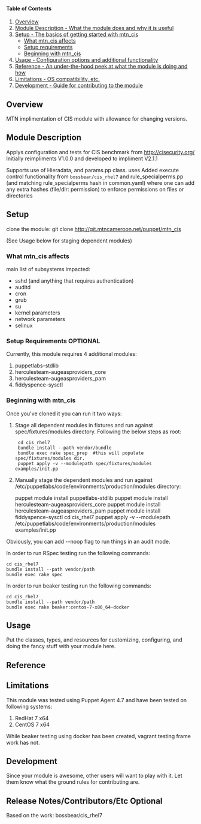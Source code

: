 #### Table of Contents

1. [Overview](#overview)
2. [Module Description - What the module does and why it is useful](#module-description)
3. [Setup - The basics of getting started with mtn_cis](#setup)
    * [What mtn_cis affects](#what-mtn_cis-affects)
    * [Setup requirements](#setup-requirements)
    * [Beginning with mtn_cis](#beginning-with-mtn_cis)
4. [Usage - Configuration options and additional functionality](#usage)
5. [Reference - An under-the-hood peek at what the module is doing and how](#reference)
5. [Limitations - OS compatibility, etc.](#limitations)
6. [Development - Guide for contributing to the module](#development)

## Overview

MTN implimentation of CIS module with allowance for changing versions.

## Module Description

Applys configuration and tests for CIS benchmark from http://cisecurity.org/
Initially reimpliments V1.0.0 and developed to impliment V2.1.1

Supports use of Hieradata, and params.pp class.
uses Added execute control functionality from `bossbear/cis_rhel7` and  rule_specialperms.pp (and matching rule_specialperms hash in common.yaml) where one can add any extra hashes (file/dir: permission) to enforce permissions on files or directories


## Setup
clone the module:
    git clone http://git.mtncameroon.net/puppet/mtn_cis

(See Usage below for staging dependent modules)

### What mtn_cis affects

main list of subsystems impacted:
* sshd (and anything that requires authentication)
* auditd
* cron
* grub
* su
* kernel parameters
* network parameters
* selinux


### Setup Requirements **OPTIONAL**

Currently, this module requires 4 additional modules:

1. puppetlabs-stdlib
2. herculesteam-augeasproviders_core
2. herculesteam-augeasproviders_pam
3. fiddyspence-sysctl

### Beginning with mtn_cis

Once you've cloned it you can run it two ways:

1. Stage all dependent modules in fixtures and run against spec/fixtures/modules directory.  Following the below steps as root:

        cd cis_rhel7
        bundle install --path vendor/bundle
        bundle exec rake spec_prep  #this will populate spec/fixtures/modules dir.
        puppet apply -v --modulepath spec/fixtures/modules examples/init.pp
2. Manually stage the dependent modules and run against /etc/puppetlabs/code/environments/production/modules directory:

      puppet module install puppetlabs-stdlib
      puppet module install herculesteam-augeasproviders_core
      puppet module install herculesteam-augeasproviders_pam
      puppet module install fiddyspence-sysctl
      cd cis_rhel7
      puppet apply -v --modulepath /etc/puppetlabs/code/environments/production/modules examples/init.pp

Obviously, you can add --noop flag to run things in an audit mode.

In order to run RSpec testing run the following commands:

    cd cis_rhel7
    bundle install --path vendor/path
    bundle exec rake spec

In order to run beaker testing run the following commands:

    cd cis_rhel7
    bundle install --path vendor/path
    bundle exec rake beaker:centos-7-x86_64-docker

## Usage

Put the classes, types, and resources for customizing, configuring, and doing the fancy stuff with your module here.

## Reference



## Limitations

This module was tested using Puppet Agent 4.7 and have been tested on following systems:

1. RedHat 7 x64
2. CentOS 7 x64

While beaker testing using docker has been created, vagrant testing frame work has not.

## Development

Since your module is awesome, other users will want to play with it. Let them know what the ground rules for contributing are.

## Release Notes/Contributors/Etc **Optional**

Based on the work:
bossbear/cis_rhel7
